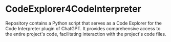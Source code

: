 # CodeExplorer4CodeInterpreter
Repository contains a Python script that serves as a Code Explorer for the Code Interpreter plugin of ChatGPT. It provides comprehensive access to the entire project's code, facilitating interaction with the project's code files.
